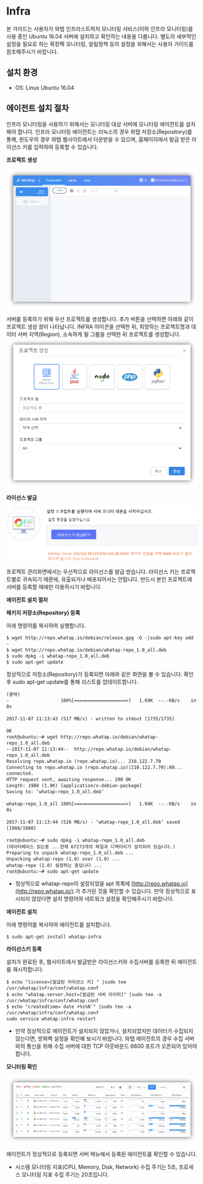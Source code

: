 # Infra

본 가이드는 사용자가 와탭 인프라스트럭처 모니터링 서비스\(이하 인프라 모니터링\)를 사용 중인 Ubuntu 16.04 서버에 설치하고 확인하는 내용을 다룹니다. 별도의 세부적인 설정을 필요로 하는 확장팩 모니터링, 알림정책 등의 설정을 위해서는 사용자 가이드를 참조해주시기 바랍니다.

## 설치 환경 <a id="user-content-&#xC124;&#xCE58;-&#xD658;&#xACBD;-3"></a>

* OS: Linux Ubuntu 16.04

## 에이전트 설치 절차 <a id="user-content-&#xC5D0;&#xC774;&#xC804;&#xD2B8;-&#xC124;&#xCE58;-&#xC808;&#xCC28;-4"></a>

인프라 모니터링을 사용하기 위해서는 모니터링 대상 서버에 모니터링 에이전트를 설치해야 합니다. 인프라 모니터링 에이전트는 리눅스의 경우 와탭 저장소\(Repository\)를 통해, 윈도우의 경우 와탭 웹사이트에서 다운받을 수 있으며, 홈페이지에서 발급 받은 라이선스 키를 입력하여 등록할 수 있습니다.

**프로젝트 생성**

[![20](https://github.com/jinronara/IntegratedManual/raw/master/images/20.png)](https://github.com/jinronara/IntegratedManual/blob/master/images/20.png)

서버를 등록하기 위해 우선 프로젝트를 생성합니다. 추가 버튼을 선택하면 아래와 같이 프로젝트 생성 창이 나타납니다. INFRA 아이콘을 선택한 뒤, 희망하는 프로젝트명과 데이터 서버 지역\(Region\), 소속하게 될 그룹을 선택한 뒤 프로젝트를 생성합니다.[![160](https://github.com/jinronara/IntegratedManual/raw/master/images/160.png)](https://github.com/jinronara/IntegratedManual/blob/master/images/160.png)

**라이선스 발급**

[![170](https://github.com/jinronara/IntegratedManual/raw/master/images/170.png)](https://github.com/jinronara/IntegratedManual/blob/master/images/170.png)

프로젝트 관리화면에서는 우선적으로 라이선스를 발급 받습니다. 라이선스 키는 프로젝트별로 귀속되기 때문에, 유출되거나 배포되어서는 안됩니다. 반드시 본인 프로젝트에 서버를 등록할 때에만 이용하시기 바랍니다.

**에이전트 설치 절차**

**패키지 저장소\(Repository\) 등록**

아래 명령어를 복사하여 실행합니다.

```text
$ wget http://repo.whatap.io/debian/release.gpg -O -|sudo apt-key add -
$ wget http://repo.whatap.io/debian/whatap-repo_1.0_all.deb
$ sudo dpkg -i whatap-repo_1.0_all.deb
$ sudo apt-get update
```

정상적으로 저장소\(Repository\)가 등록되면 아래와 같은 화면을 볼 수 있습니다. 확인 후 sudo apt-get update를 통해 리스트를 업데이트합니다.

```text
(중략)
-                   100%[===================>]   1.69K  --.-KB/s    in 0s

2017-11-07 11:13:43 (517 MB/s) - written to stdout [1735/1735]

OK
root@ubuntu:~# wget http://repo.whatap.io/debian/whatap-repo_1.0_all.deb
--2017-11-07 11:13:44--  http://repo.whatap.io/debian/whatap-repo_1.0_all.deb
Resolving repo.whatap.io (repo.whatap.io)... 210.122.7.70
Connecting to repo.whatap.io (repo.whatap.io)|210.122.7.70|:80... connected.
HTTP request sent, awaiting response... 200 OK
Length: 1988 (1.9K) [application/x-debian-package]
Saving to: ‘whatap-repo_1.0_all.deb’

whatap-repo_1.0_all 100%[===================>]   1.94K  --.-KB/s    in 0s

2017-11-07 11:13:44 (526 MB/s) - ‘whatap-repo_1.0_all.deb’ saved [1988/1988]

root@ubuntu:~# sudo dpkg -i whatap-repo_1.0_all.deb
(데이터베이스 읽는중 ...현재 67273개의 파일과 디렉터리가 설치되어 있습니다.)
Preparing to unpack whatap-repo_1.0_all.deb ...
Unpacking whatap-repo (1.0) over (1.0) ...
whatap-repo (1.0) 설정하는 중입니다 ...
root@ubuntu:~# sudo apt-get update
```

* 정상적으로 whatap-repo이 설정되었을 apt 목록에 [http://repo.whatap.io](http://repo.whatap.io/) 가 추가된 것을 확인할 수 있습니다. 만약 정상적으로 표시되지 않았다면 설치 명령어와 네트워크 설정을 확인해주시기 바랍니다.

**에이전트 설치**

아래 명령어를 복사하여 에이전트를 설치합니다.

```text
$ sudo apt-get install whatap-infra
```

**라이선스키 등록**

설치가 완료된 후, 웹사이트에서 발급받은 라이선스키와 수집서버를 등록한 뒤 에이전트를 재시작합니다.

```text
$ echo "license=[발급된 라이선스 키] " |sudo tee /usr/whatap/infra/conf/whatap.conf
$ echo "whatap.server.host=[발급된 서버 아이피]" |sudo tee -a /usr/whatap/infra/conf/whatap.conf
$ echo "createdtime=`date +%s%N`" |sudo tee -a /usr/whatap/infra/conf/whatap.conf
sudo service whatap-infra restart
```

* 만약 정상적으로 에이전트가 설치되지 않았거나, 설치되었지만 데이터가 수집되지 않는다면, 방화벽 설정을 확인해 보시기 바랍니다. 와탭 에이전트의 경우 수집 서버와의 통신을 위해 수집 서버에 대한 TCP 아웃바운드 6600 포트가 오픈되어 있어야 합니다.

**모니터링 확인**

[![180](https://github.com/jinronara/IntegratedManual/raw/master/images/180.png)](https://github.com/jinronara/IntegratedManual/blob/master/images/180.png)

에이전트가 정상적으로 등록되면 서버 메뉴에서 등록된 에이전트를 확인할 수 있습니다.

* 시스템 모니터링 지표\(CPU, Memory, Disk, Network\) 수집 주기는 5초, 프로세스 모니터링 지표 수집 주기는 20초입니다.

